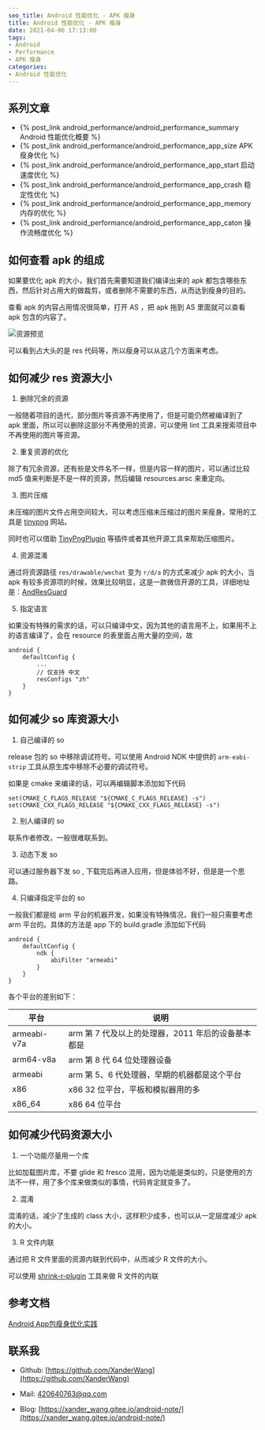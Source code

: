 ```yaml
---
seo_title: Android 性能优化 - APK 瘦身
title: Android 性能优化 - APK 瘦身
date: 2021-04-06 17:13:00
tags: 
- Android
- Performance
- APK 瘦身
categories: 
- Android 性能优化
---
```


## 系列文章

- {% post_link android_performance/android_performance_summary Android 性能优化概要 %}
- {% post_link android_performance/android_performance_app_size APK 瘦身优化 %}
- {% post_link android_performance/android_performance_app_start 启动速度优化 %}
- {% post_link android_performance/android_performance_app_crash 稳定性优化 %}
- {% post_link android_performance/android_performance_app_memory 内存的优化 %}
- {% post_link android_performance/android_performance_app_caton 操作流畅度优化 %}


## 如何查看 apk 的组成

如果要优化 apk 的大小，我们首先需要知道我们编译出来的 apk 都包含哪些东西，然后针对占用大的做裁剪，或者删除不需要的东西，从而达到瘦身的目的。

查看 apk 的内容占用情况很简单，打开 AS ，把 apk 拖到 AS 里面就可以查看 apk 包含的内容了。

![资源预览](https://img.imgdb.cn/item/607455ab8322e6675c0bab2c.jpg)

可以看到占大头的是 res 代码等，所以瘦身可以从这几个方面来考虑。

## 如何减少 res 资源大小

1. 删除冗余的资源

一般随着项目的迭代，部分图片等资源不再使用了，但是可能仍然被编译到了 apk 里面，所以可以删除这部分不再使用的资源，可以使用 lint 工具来搜索项目中不再使用的图片等资源。

2. 重复资源的优化

除了有冗余资源，还有些是文件名不一样，但是内容一样的图片，可以通过比较 md5 值来判断是不是一样的资源，然后编辑 resources.arsc 来重定向。

3. 图片压缩

未压缩的图片文件占用空间较大，可以考虑压缩未压缩过的图片来瘦身。常用的工具是  [tinypng](https://tinypng.com/) 网站。

同时也可以借助 [TinyPngPlugin](https://github.com/Deemonser/TinyPngPlugin) 等插件或者其他开源工具来帮助压缩图片。

4. 资源混淆

通过将资源路径 `res/drawable/wechat` 变为 `r/d/a` 的方式来减少 apk 的大小，当 apk 有较多资源项的时候，效果比较明显，这是一款微信开源的工具，详细地址是：[AndResGuard](https://github.com/shwenzhang/AndResGuard)

5. 指定语言

如果没有特殊的需求的话，可以只编译中文，因为其他的语言用不上，如果用不上的语言编译了，会在 resource 的表里面占用大量的空间，故

```
android {
    defaultConfig {
        ...
        // 仅支持 中文
        resConfigs "zh" 
    }
}
```


## 如何减少 so 库资源大小

1. 自己编译的 so 

release 包的  so 中移除调试符号。可以使用 Android NDK 中提供的 `arm-eabi-strip` 工具从原生库中移除不必要的调试符号。

如果是 cmake 来编译的话，可以再编辑脚本添加如下代码

```
set(CMAKE_C_FLAGS_RELEASE "${CMAKE_C_FLAGS_RELEASE} -s")
set(CMAKE_CXX_FLAGS_RELEASE "${CMAKE_CXX_FLAGS_RELEASE} -s")
```

2. 别人编译的 so

联系作者修改，一般很难联系到。

3. 动态下发 so

可以通过服务器下发 so , 下载完后再进入应用，但是体验不好，但是是一个思路。

4. 只编译指定平台的 so 

一般我们都是给 arm 平台的机器开发，如果没有特殊情况，我们一般只需要考虑 arm 平台的。具体的方法是 app 下的 build.gradle 添加如下代码

```
android {
    defaultConfig {
        ndk {
            abiFilter "armeabi"
        }
    }
}
```

各个平台的差别如下：

|平台|说明|
| -- | -- |
| armeabi-v7a | arm 第 7 代及以上的处理器，2011 年后的设备基本都是 |
| arm64-v8a| arm 第 8 代 64 位处理器设备 |
| armeabi| arm 第 5、6 代处理器，早期的机器都是这个平台 |
| x86 | x86 32 位平台，平板和模拟器用的多 |
| x86_64 | x86 64 位平台 |

## 如何减少代码资源大小

1. 一个功能尽量用一个库

比如加载图片库，不要 glide 和 fresco 混用，因为功能是类似的，只是使用的方法不一样，用了多个库来做类似的事情，代码肯定就变多了。

2. 混淆

混淆的话，减少了生成的 class 大小，这样积少成多，也可以从一定层度减少 apk 的大小。

3. R 文件内联

通过把 R 文件里面的资源内联到代码中，从而减少 R 文件的大小。

可以使用 [shrink-r-plugin](https://github.com/bytedance/ByteX/blob/master/shrink-r-plugin/README-zh.md) 工具来做 R 文件的内联

## 参考文档

[Android App包瘦身优化实践](https://tech.meituan.com/2017/04/07/android-shrink-overall-solution.html)

## 联系我

- Github: [https://github.com/XanderWang](https://github.com/XanderWang)

- Mail: <420640763@qq.com>

- Blog: [https://xander_wang.gitee.io/android-note/](https://xander_wang.gitee.io/android-note/)

